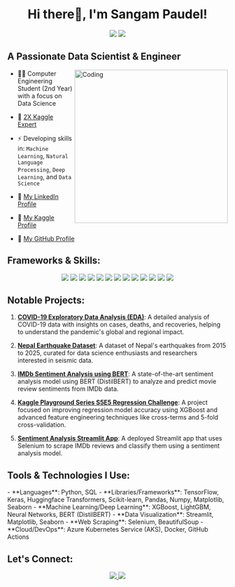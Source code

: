<h1 align="center"><b>Hi there👋, I'm Sangam Paudel!</b></h1>

<p align="center">
    <a href="https://www.linkedin.com/in/sangam-paudel" alt="LinkedIn">
        <img src="https://img.shields.io/badge/-LinkedIn-blue?style=flat-square&logo=LinkedIn" /></a>
    <a href="https://www.kaggle.com/sangampaudel" alt="Kaggle">
        <img src="https://img.shields.io/badge/-Kaggle-3a424f?flat-square&logo=Kaggle" /></a>
</p>

<h2 align="left"><b>A Passionate Data Scientist & Engineer</b></h2>
<img align="right" alt="Coding" width="350" src="https://cdn.dribbble.com/users/1162077/screenshots/3848914/media/7ed7d5ca074b48b328150e5a231e8d1f.gif">

- 👨‍💻 Computer Engineering Student (2nd Year) with a focus on Data Science
- 🤖 [2X Kaggle Expert](https://www.kaggle.com/sangampaudel)
- ⚡ Developing skills in: `Machine Learning`, `Natural Language Processing`, `Deep Learning`, and `Data Science`

- 🚀 [My LinkedIn Profile](https://www.linkedin.com/in/sangam-paudel)
- 🚀 [My Kaggle Profile](https://www.kaggle.com/sangampaudel)
- 🚀 [My GitHub Profile](https://github.com/sangampaudel)

<h2 align="left">Frameworks & Skills:</h2>
<p align="center">
    <img src="https://img.shields.io/badge/-TensorFlow-white?style=flat-square&logo=TensorFlow&logoColor=orange" />
    <img src="https://img.shields.io/badge/-Keras-BB0000?flat-square&logo=Keras" />
    <img src="https://img.shields.io/badge/-Sklearn-606FC5?style=flat-square&logo=sklearn&logoColor=orange" />
    <img src="https://img.shields.io/badge/-Pandas-38365A?style=flat-square&logo=Pandas&logoColor=white" />
    <img src="https://img.shields.io/badge/-OpenCV-white?style=flat-square&logo=OpenCV&logoColor=black" />
    <img src="https://img.shields.io/badge/-Numpy-093B4A?style=flat-square&logo=Numpy&logoColor=grey" />
    <img src="https://img.shields.io/badge/-Matplotlib-C7D0C5?style=flat-square&logo=python" />
    <img src="https://img.shields.io/badge/-Seaborn-49666A?style=flat-square&logo=python" />
    <img src="https://img.shields.io/badge/-Jupyter-E1EFF1?style=flat-square&logo=Jupyter" />
    <img src="https://img.shields.io/badge/-Nltk-0D3A41?style=flat-square&logo=python" />
    <img src="https://img.shields.io/badge/-Requests_HTML-4B3385?style=flat-square&logo=Requests_HTML&logoColor=white" />
    <img src="https://img.shields.io/badge/-Optuna-FF6F3D?style=flat-square&logo=Optuna" />
    <img src="https://img.shields.io/badge/-DistilBERT-FF7F00?style=flat-square&logo=Huggingface&logoColor=white" />
</p>

<h2 align="left">Notable Projects:</h2>

1. **[COVID-19 Exploratory Data Analysis (EDA)](https://www.kaggle.com/sangampaudel)**: A detailed analysis of COVID-19 data with insights on cases, deaths, and recoveries, helping to understand the pandemic's global and regional impact.
   
2. **[Nepal Earthquake Dataset](https://www.kaggle.com/sangampaudel)**: A dataset of Nepal's earthquakes from 2015 to 2025, curated for data science enthusiasts and researchers interested in seismic data.

3. **[IMDb Sentiment Analysis using BERT](https://www.kaggle.com/sangampaudel)**: A state-of-the-art sentiment analysis model using BERT (DistilBERT) to analyze and predict movie review sentiments from IMDb data.

4. **[Kaggle Playground Series S5E5 Regression Challenge](https://www.kaggle.com/sangampaudel)**: A project focused on improving regression model accuracy using XGBoost and advanced feature engineering techniques like cross-terms and 5-fold cross-validation.

5. **[Sentiment Analysis Streamlit App](https://github.com/sangampaudel)**: A deployed Streamlit app that uses Selenium to scrape IMDb reviews and classify them using a sentiment analysis model.

<h2 align="left">Tools & Technologies I Use:</h2>
- **Languages**: Python, SQL
- **Libraries/Frameworks**: TensorFlow, Keras, Huggingface Transformers, Scikit-learn, Pandas, Numpy, Matplotlib, Seaborn
- **Machine Learning/Deep Learning**: XGBoost, LightGBM, Neural Networks, BERT (DistilBERT)
- **Data Visualization**: Streamlit, Matplotlib, Seaborn
- **Web Scraping**: Selenium, BeautifulSoup
- **Cloud/DevOps**: Azure Kubernetes Service (AKS), Docker, GitHub Actions

<h2 align="left">Let's Connect:</h2>
<p align="center">
    <a href="https://www.linkedin.com/in/sangam-paudel" target="_blank">
        <img src="https://img.shields.io/badge/-Connect%20on%20LinkedIn-blue?style=flat-square&logo=LinkedIn&logoColor=white" />
    </a>
    <a href="https://www.kaggle.com/sangampaudel" target="_blank">
        <img src="https://img.shields.io/badge/-Explore%20my%20Kaggle%20profile-3a424f?style=flat-square&logo=Kaggle&logoColor=white" />
    </a>
</p>

